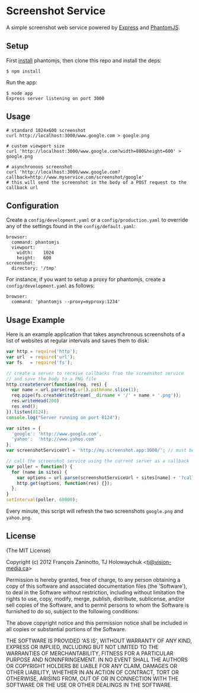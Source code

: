 
# Screenshot Service

  A simple screenshot web service powered by [Express](http://expressjs.com) and [PhantomJS](http://www.phantomjs.org/).

## Setup

  First [install](http://code.google.com/p/phantomjs/wiki/Installation) phantomjs,
  then clone this repo and install the deps:

```
$ npm install
```

  Run the app:

```
$ node app
Express server listening on port 3000
```

## Usage

```
# standard 1024x600 screenshot
curl http://localhost:3000/www.google.com > google.png

# custom viewport size
curl 'http://localhost:3000/www.google.com?width=800&height=600' > google.png

# asynchronous screenshot
curl 'http://localhost:3000/www.google.com?callback=http://www.myservice.com/screenshot/google'
# this will send the screenshot in the body of a POST request to the callback url
```

## Configuration

Create a `config/development.yaml` or a `config/production.yaml` to override any of the settings found in the `config/default.yaml`:

```
browser:
  command: phantomjs
  viewport:
    width:    1024
    height:   600
screenshot:
  directory: '/tmp'
```

For instance, if you want to setup a proxy for phantomjs, create a `config/development.yaml` as follows:

```
browser:
  command: 'phantomjs --proxy=myproxy:1234'
```

## Usage Example

Here is an example application that takes asynchronous screenshots of a list of websites at regular intervals and saves them to disk:

```js
var http = require('http');
var url  = require('url');
var fs   = require('fs');

// create a server to receive callbacks from the screenshot service
// and save the body to a PNG file
http.createServer(function(req, res) {
  var name = url.parse(req.url).pathname.slice(1);
  req.pipe(fs.createWriteStream(__dirname + '/' + name + '.png'));
  res.writeHead(200)
  res.end();
}).listen(8124);
console.log("Server running on port 8124");

var sites = {
  'google': 'http://www.google.com',
  'yahoo':  'http://www.yahoo.com'
};
var screenshotServiceUrl = 'http://my.screenshot.app:3000/'; // must be running screenshot-app

// call the screenshot service using the current server as a callback
var poller = function() {
  for (name in sites) {
    var options = url.parse(screenshotServiceUrl + sites[name] + '?callback=http://localhost:8124/' + name);
    http.get(options, function(res) {});
  };
}
setInterval(poller, 60000);
```

Every minute, this script will refresh the two screenshots `google.png` and `yahoo.png`.

## License 

(The MIT License)

Copyright (c) 2012 François Zaninotto, TJ Holowaychuk &lt;tj@vision-media.ca&gt;

Permission is hereby granted, free of charge, to any person obtaining
a copy of this software and associated documentation files (the
'Software'), to deal in the Software without restriction, including
without limitation the rights to use, copy, modify, merge, publish,
distribute, sublicense, and/or sell copies of the Software, and to
permit persons to whom the Software is furnished to do so, subject to
the following conditions:

The above copyright notice and this permission notice shall be
included in all copies or substantial portions of the Software.

THE SOFTWARE IS PROVIDED 'AS IS', WITHOUT WARRANTY OF ANY KIND,
EXPRESS OR IMPLIED, INCLUDING BUT NOT LIMITED TO THE WARRANTIES OF
MERCHANTABILITY, FITNESS FOR A PARTICULAR PURPOSE AND NONINFRINGEMENT.
IN NO EVENT SHALL THE AUTHORS OR COPYRIGHT HOLDERS BE LIABLE FOR ANY
CLAIM, DAMAGES OR OTHER LIABILITY, WHETHER IN AN ACTION OF CONTRACT,
TORT OR OTHERWISE, ARISING FROM, OUT OF OR IN CONNECTION WITH THE
SOFTWARE OR THE USE OR OTHER DEALINGS IN THE SOFTWARE.
